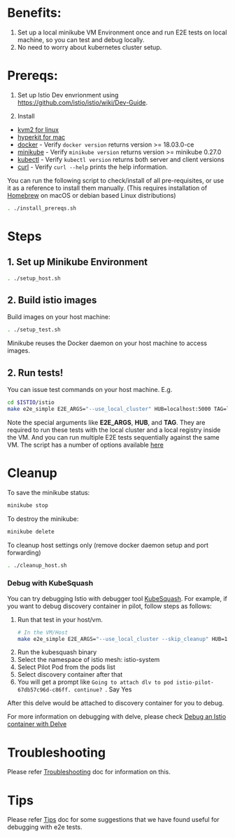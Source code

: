 # Benefits:
1. Set up a local minikube VM Environment once and run E2E tests on local machine, so you can test and debug locally.
1. No need to worry about kubernetes cluster setup.

# Prereqs:
1. Set up Istio Dev envrionment using https://github.com/istio/istio/wiki/Dev-Guide.

1. Install
  * [kvm2 for linux](https://www.linux-kvm.org/page/Main_Page) 
  * [hyperkit for mac](https://github.com/kubernetes/minikube/blob/master/docs/drivers.md#hyperkit-driver)
  * [docker](https://docs.docker.com/) - Verify `docker version` returns version >= 18.03.0-ce
  * [minikube](https://kubernetes.io/docs/tasks/tools/install-minikube/) - Verify `minikube version` returns version >= minikube 0.27.0
  * [kubectl](https://kubernetes.io/docs/tasks/tools/install-kubectl) - Verify `kubectl version` returns both server and client versions
  * [curl](https://curl.haxx.se/) - Verify `curl --help` prints the help information.

You can run the following script to check/install of all pre-requisites, or use it as a reference to install them manually.
(This requires installation of [Homebrew](https://brew.sh) on macOS or debian based Linux distributions)

```bash
. ./install_prereqs.sh
```

# Steps
## 1. Set up Minikube Environment
```bash
. ./setup_host.sh
```

## 2. Build istio images
Build images on your host machine:
```bash
. ./setup_test.sh
```
Minikube reuses the Docker daemon on your host machine to access images.

## 2. Run tests!
You can issue test commands on your host machine.
E.g.
```bash
cd $ISTIO/istio
make e2e_simple E2E_ARGS="--use_local_cluster" HUB=localhost:5000 TAG=latest
```
Note the special arguments like **E2E_ARGS**, **HUB**, and **TAG**. They are required to run these tests with the local cluster and a local registry inside the VM. And you can run multiple E2E tests sequentially against the same VM.
The script has a number of options available [here](../../README.md#options-for-e2e-tests)

# Cleanup
To save the minikube status:
```bash
minikube stop
```

To destroy the minikube:
```bash
minikube delete
``` 

To cleanup host settings only (remove docker daemon setup and port forwarding)
```bash
. ./cleanup_host.sh
```
### Debug with KubeSquash
You can try debugging Istio with debugger tool [KubeSquash](https://github.com/solo-io/kubesquash). 
For example, if you want to debug discovery container in pilot, follow steps as follows:
1. Run that test in your host/vm.
   ```bash
   # In the VM/Host
   make e2e_simple E2E_ARGS="--use_local_cluster --skip_cleanup" HUB=10.10.0.2:5000 TAG=latest
   ```
1. Run the kubesquash binary
1. Select the namespace of istio mesh: istio-system
1. Select Pilot Pod from the pods list
1. Select discovery container after that
1. You will get a prompt like `Going to attach dlv to pod istio-pilot-67db57c96d-c86ff. continue? `. Say Yes

After this delve would be attached to discovery container for you to debug.

For more information on debugging with delve, please check [Debug an Istio container with Delve](https://github.com/istio/istio/wiki/Dev-Guide#debug-an-istio-container-with-delve)

# Troubleshooting
Please refer [Troubleshooting](Troubleshooting.md) doc for information on this.

# Tips
Please refer [Tips](../Tips.md) doc for some suggestions that we have found useful for debugging with e2e tests.
